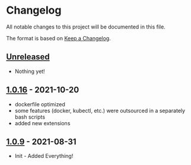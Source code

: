 # Changelog

All notable changes to this project will be documented in this file.

The format is based on [Keep a Changelog](https://keepachangelog.com/en/1.0.0/).

## [Unreleased]

- Nothing yet!

## [1.0.16] - 2021-10-20

- dockerfile optimized  
- some features (docker, kubectl, etc.) were outsourced in a separately bash scripts
- added new extensions

## [1.0.9] - 2021-08-31

- Init - Added Everything!

[Unreleased]: https://github.com/draschke/vsc-sap-hana-mta-dev-env-node16x/compare/v1.0.1...HEAD
[1.0.16]: https://github.com/draschke/vsc-sap-hana-mta-dev-env-node16x/compare/v1.0.13...v1.0.16
[1.0.9]: https://github.com/draschke/vsc-sap-hana-mta-dev-env-node16x/compare/v1.0.0...v1.0.9
